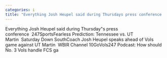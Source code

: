 ```yaml
---
categories: i
title: "Everything Josh Heupel said during Thursdays press conference  247Sports"
---
```

Everything Josh Heupel said during Thursday"s press conference&nbsp;&nbsp;247SportsFearless Prediction: Tennessee vs. UT Martin&nbsp;&nbsp;Saturday Down SouthCoach Josh Heupel speaks ahead of Vols game against UT Martin&nbsp;&nbsp;WBIR Channel 10GoVols247 Podcast: How should No. 3 Vols handle FCS ga